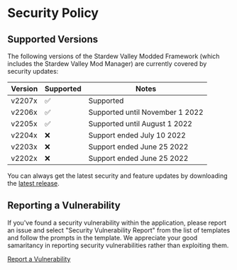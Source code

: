 # Security Policy

## Supported Versions
The following versions of the Stardew Valley Modded Framework (which includes the Stardew Valley Mod Manager) are currently covered by security updates:

| Version | Supported          | Notes |
| ------- | ------------------ | -------- |
| v2207x     | ✅ | Supported |
| v2206x     | ✅ | Supported until November 1 2022 |
| v2205x     | ✅ | Supported until August 1 2022 |
| v2204x     | ❌ | Support ended July 10 2022 |
| v2203x     | ❌ | Support ended June 25 2022 |
| v2202x     | ❌ | Support ended June 25 2022 |

You can always get the latest security and feature updates by downloading the [latest release](https://github.com/RyanWalpoleEnterprises/Stardew-Valley-Mod-Manager/releases/latest/).

## Reporting a Vulnerability
If you've found a security vulnerability within the application, please report an issue and select "Security Vulnerability Report" from the list of templates and follow the prompts in the template. We appreciate your good samaritancy in reporting security vulnerabilities rather than exploiting them.

[Report a Vulnerability](https://github.com/RyanWalpoleEnterprises/Stardew-Valley-Mod-Manager/issues/new/choose)
